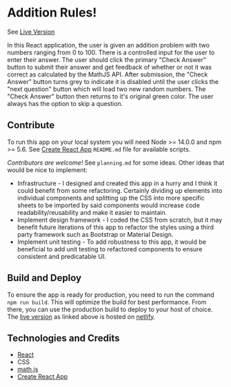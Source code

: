 # Addition Rules!

See [Live Version]()

In this React application, the user is given an addition problem with two numbers ranging from 0 to 100. There is a controlled input for the user to enter their answer. The user should click the primary "Check Answer" button to submit their answer and get feedback of whether or not it was correct as calculated by the MathJS API. After submission, the "Check Answer" button turns grey to indicate it is disabled until the user clicks the "next question" button which will load two new random numbers. The "Check Answer" button then returns to it's original green color. The user always has the option to skip a question.

## Contribute

To run this app on your local system you will need Node >= 14.0.0 and npm >= 5.6. See [Create React App](https://github.com/facebook/create-react-app/blob/main/packages/cra-template/template/README.md) `README.md` file for available scripts.

_Contributors are welcome!_ See `planning.md` for some ideas. Other ideas that would be nice to implement:

- Infrastructure - I designed and created this app in a hurry and I think it could benefit from some refactoring. Certainly dividing up elements into individual components and splitting up the CSS into more specific sheets to be imported by said components would increase code readability/reusability and make it easier to maintain.
- Implement design framework - I coded the CSS from scratch, but it may benefit future iterations of this app to refactor the styles using a third party framework such as Bootstrap or Material Design.
- Implement unit testing - To add robustness to this app, it would be beneficial to add unit testing to refactored components to ensure consistent and predicatable UI.

## Build and Deploy

To ensure the app is ready for production, you need to run the command `npm run build`. This will optimize the build for best performance. From there, you can use the production build to deploy to your host of choice. The [live version]() as linked above is hosted on [netlify](https://www.netlify.com/).

## Technologies and Credits

- [React](https://reactjs.org/)
- CSS
- [math.js](https://api.mathjs.org/)
- [Create React App](https://github.com/facebook/create-react-app)

<!-- ## Documentation

Be sure to provide documentation. Create a README.md that provides the following details:

- What your application does;
- How other developers can contribute to your code base (installing dependencies, spinning up a development server, running tests, etc.);
- How to build and deploy your application. -->
